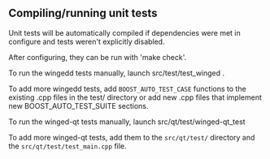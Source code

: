 Compiling/running unit tests
------------------------------------

Unit tests will be automatically compiled if dependencies were met in configure
and tests weren't explicitly disabled.

After configuring, they can be run with 'make check'.

To run the wingedd tests manually, launch src/test/test_winged .

To add more wingedd tests, add `BOOST_AUTO_TEST_CASE` functions to the existing
.cpp files in the test/ directory or add new .cpp files that
implement new BOOST_AUTO_TEST_SUITE sections.

To run the winged-qt tests manually, launch src/qt/test/winged-qt_test

To add more winged-qt tests, add them to the `src/qt/test/` directory and
the `src/qt/test/test_main.cpp` file.
